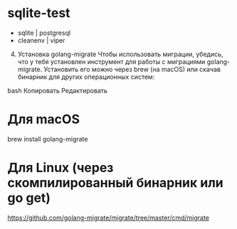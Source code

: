 # sqlite-test
- sqlite | postgresql
- cleanenv | viper


4. Установка golang-migrate
Чтобы использовать миграции, убедись, что у тебя установлен инструмент для работы с миграциями golang-migrate. Установить его можно через brew (на macOS) или скачав бинарник для других операционных систем:

bash
Копировать
Редактировать
# Для macOS
brew install golang-migrate

# Для Linux (через скомпилированный бинарник или go get)
https://github.com/golang-migrate/migrate/tree/master/cmd/migrate